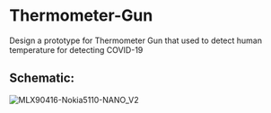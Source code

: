 # Thermometer-Gun
Design a prototype for Thermometer Gun that used to detect human temperature for detecting COVID-19





## Schematic:
![MLX90416-Nokia5110-NANO_V2](https://user-images.githubusercontent.com/66730765/97852130-01f4f100-1cff-11eb-965d-a8e4c9d2443d.png)
